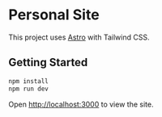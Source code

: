 # Personal Site

This project uses [Astro](https://astro.build/) with Tailwind CSS.

## Getting Started

```bash
npm install
npm run dev
```

Open [http://localhost:3000](http://localhost:3000) to view the site.
